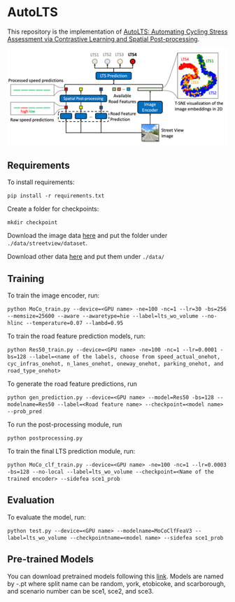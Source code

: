 # AutoLTS

This repository is the implementation of [AutoLTS: Automating Cycling Stress Assessment via Contrastive Learning and Spatial Post-processing](123.com). 

<p align="center">
<img src="/img/mdl_arch_final_with_illustrations.png" width=700>
</p>
  
## Requirements

To install requirements:

```setup
pip install -r requirements.txt
```

Create a folder for checkpoints:
```
mkdir checkpoint
```

Download the image data [here](https://utoronto-my.sharepoint.com/:f:/g/personal/imbo_lin_mail_utoronto_ca/EmxhwgYm-UBKv5fnoWUEdGoB4PzT8G2RzFHEW8u79IOw0w?e=kNlPei) and put the folder under `./data/streetview/dataset`.

Download other data [here](https://utoronto-my.sharepoint.com/:f:/g/personal/imbo_lin_mail_utoronto_ca/EltmiXVh5FZAikzA5xxKNB4Bj1eDFY9vK-EKJ1z4svFrng) and put them under `./data/`

## Training

To train the image encoder, run:

```train
python MoCo_train.py --device=<GPU name> -ne=100 -nc=1 --lr=30 -bs=256 --memsize=25600 --aware --awaretype=hie --label=lts_wo_volume --no-hlinc --temperature=0.07 --lambd=0.95
```
To train the road feature prediction models, run:
```
python Res50_train.py --device=<GPU name> -ne=100 -nc=1 --lr=0.0001 -bs=128 --label=<name of the labels, choose from speed_actual_onehot, cyc_infras_onehot, n_lanes_onehot, oneway_onehot, parking_onehot, and road_type_onehot>
```

To generate the road feature predictions, run
```
python gen_prediction.py --device=<GPU name> --model=Res50 -bs=128 --modelname=Res50 --label=<Road feature name> --checkpoint=<model name> --prob_pred
```

To run the post-processing module, run 
```
python postprocessing.py
```

To train the final LTS prediction module, run:
```
python MoCo_clf_train.py --device=<GPU name> -ne=100 -nc=1 --lr=0.0003 -bs=128 --no-local --label=lts_wo_volume --checkpoint=<Name of the trained encoder> --sidefea sce1_prob
```

## Evaluation

To evaluate the model, run:

```eval
python test.py --device=<GPU name> --modelname=MoCoClfFeaV3 --label=lts_wo_volume --checkpointname=<model name> --sidefea sce1_prob
```

## Pre-trained Models

You can download pretrained models following this [link](https://utoronto-my.sharepoint.com/:f:/g/personal/imbo_lin_mail_utoronto_ca/EsCq-2HRQ6dOgSPTuGY4N1QBv87sxFFqACiJczzk5qyWbA?e=oT6phP). 
Models are named by <Split Name>-<scenario number>.pt 
where split name can be random, york, etobicoke, and scarborough, and scenario number can be sce1, sce2, and sce3.


